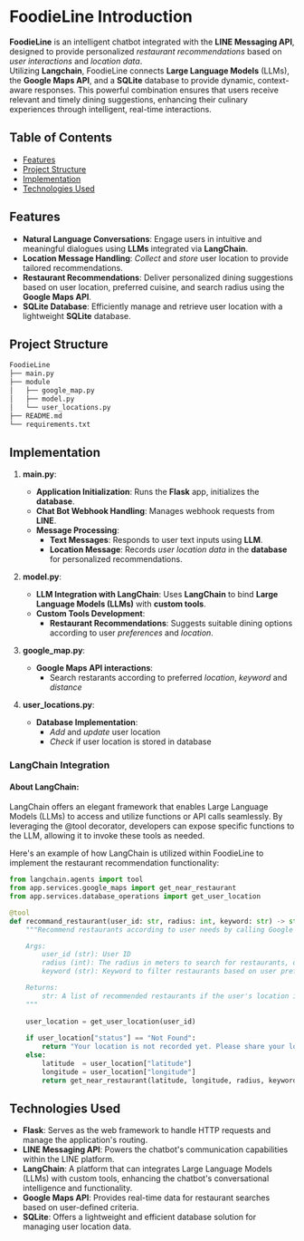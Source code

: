 # FoodieLine Introduction
**FoodieLine** is an intelligent chatbot integrated with the **LINE Messaging API**, designed to provide personalized *restaurant recommendations* based on *user interactions* and *location data*.  
Utilizing **Langchain**, FoodieLine connects **Large Language Models** (LLMs), the **Google Maps API**, and a **SQLite** database to provide dynamic, context-aware responses. This powerful combination ensures that users receive relevant and timely dining suggestions, enhancing their culinary experiences through intelligent, real-time interactions.

## Table of Contents
- [Features](#features)
- [Project Structure](#project-structure)
- [Implementation](#implementation)
- [Technologies Used](#technologies-used)

## Features
- **Natural Language Conversations**: Engage users in intuitive and meaningful dialogues using **LLMs** integrated via **LangChain**.
- **Location Message Handling**: *Collect* and *store* user location to provide tailored recommendations.
- **Restaurant Recommendations**: Deliver personalized dining suggestions based on user location, preferred cuisine, and search radius using the **Google Maps API**.
- **SQLite Database**: Efficiently manage and retrieve user location with a lightweight **SQLite** database.

## Project Structure
```bash
FoodieLine
├── main.py
├── module
│   ├── google_map.py
│   ├── model.py
│   └── user_locations.py
├── README.md
└── requirements.txt
```

## Implementation
1. **main.py**:
    - **Application Initialization**: Runs the **Flask** app, initializes the **database**.
    - **Chat Bot Webhook Handling**: Manages webhook requests from **LINE**.
    - **Message Processing**:
        - **Text Messages**: Responds to user text inputs using **LLM**.
        - **Location Message**:  Records *user location data* in the **database** for personalized recommendations.

2. **model.py**:
    - **LLM Integration with LangChain**: Uses **LangChain** to bind **Large Language Models (LLMs)** with **custom tools**.
    - **Custom Tools Development**:
        - **Restaurant Recommendations**: Suggests suitable dining options according to user *preferences* and *location*.

3. **google_map.py**:
    - **Google Maps API interactions**:
        - Search restarants according to preferred *location*, *keyword* and *distance*

4. **user_locations.py**:
    - **Database Implementation**:
        - *Add* and *update* user location
        - *Check* if user location is stored in database

### LangChain Integration
#### About LangChain:  
LangChain offers an elegant framework that enables Large Language Models (LLMs) to access and utilize functions or API calls seamlessly. By leveraging the @tool decorator, developers can expose specific functions to the LLM, allowing it to invoke these tools as needed.

Here's an example of how LangChain is utilized within FoodieLine to implement the restaurant recommendation functionality:
```python
from langchain.agents import tool
from app.services.google_maps import get_near_restaurant
from app.services.database_operations import get_user_location

@tool
def recommand_restaurant(user_id: str, radius: int, keyword: str) -> str:
    """Recommend restaurants according to user needs by calling Google Maps API for real-time information.

    Args:
        user_id (str): User ID
        radius (int): The radius in meters to search for restaurants, default is 1000.
        keyword (str): Keyword to filter restaurants based on user preferences.

    Returns:
        str: A list of recommended restaurants if the user's location is stored; otherwise, prompts the user to provide their location.
    """
    
    user_location = get_user_location(user_id)
    
    if user_location["status"] == "Not Found":
        return "Your location is not recorded yet. Please share your location to receive restaurant recommendations."
    else:
        latitude  = user_location["latitude"]
        longitude = user_location["longitude"]
        return get_near_restaurant(latitude, longitude, radius, keyword)

```


## Technologies Used
- **Flask**: Serves as the web framework to handle HTTP requests and manage the application's routing.
- **LINE Messaging API**: Powers the chatbot's communication capabilities within the LINE platform.
- **LangChain**: A platform that can integrates Large Language Models (LLMs) with custom tools, enhancing the chatbot's conversational intelligence and functionality.
- **Google Maps API**: Provides real-time data for restaurant searches based on user-defined criteria.
- **SQLite**: Offers a lightweight and efficient database solution for managing user location data.